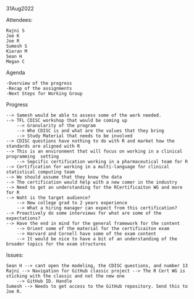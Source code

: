 31Aug2022

Attendees: 

	Rajni S
	Joe K
	Joe R 
	Sumesh S
	Kieran M 
	Sean H
	Megan C


Agenda 

	-Overview of the progress 
	-Recap of the assignments 
	-Next Steps for Working Group 
	

Progress

	--> Samesh would be able to assess some of the work needed. 
	--> TFL CDISC workshop that would be coming up 
		--> Granularity of the program
		--> Who CDISC is and what are the values that they bring 
		--> Study Material that needs to be involved 
	--> CDISC questions have nothing to do with R and market how the standards are aligned with R 
	--> This is an environment that will focus on working in a clinical programming  setting 
		--> Sepcific certification working in a pharmaceutical team for R
	--> Certification for working in a multi-language for clinical statistical computing team 
	--> We should assume that they know the data 
	--> The certification would help with a new comer in the industry 
	--> Need to get an understanding for the RCertificaiton WG and more for R
	--> Waht is the target audience?
		--> New college grad to 2 years experience 
		--> What a hiring manager can expect from this certification? 
	--> Proactively do some interviews for what are some of the expectations? 
	--> Have the end in mind for the general framework for the content
		--> Orient some of the material for the certificaiton exam 
		--> Harvard and Cornell have some of the exam content 
		--> It would be nice to have a bit of an understanding of the broader topics for the exam structures 

	

Issues: 

	Sean H --> cant open the modeling, the CDISC questions, and number 13
	Rajni --> Navigation for GitHub classic project --> The R Cert WG is sticking with the classic and not the new one 
		--> GitHub ID. Handle 
	Sumesh --> Needs to get access to the GitHub repository. Send this to Joe R.  


